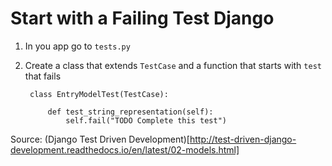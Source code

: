 # Start with a Failing Test Django

1. In you app go to `tests.py`

2. Create a class that extends `TestCase` and a function that starts with `test` that fails

        class EntryModelTest(TestCase):

            def test_string_representation(self):
                self.fail("TODO Complete this test")


Source: (Django Test Driven Development)[http://test-driven-django-development.readthedocs.io/en/latest/02-models.html]